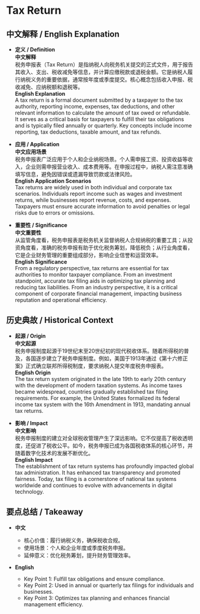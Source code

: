 # Tax Return

## 中文解释 / English Explanation

* **定义 / Definition**  
  **中文解释**  
  税务申报表（Tax Return）是指纳税人向税务机关提交的正式文件，用于报告其收入、支出、税收减免等信息，并计算应缴税款或退税金额。它是纳税人履行纳税义务的重要依据，通常按年度或季度提交。核心概念包括收入申报、税收减免、应纳税额和退税等。  
  **English Explanation**  
  A tax return is a formal document submitted by a taxpayer to the tax authority, reporting income, expenses, tax deductions, and other relevant information to calculate the amount of tax owed or refundable. It serves as a critical basis for taxpayers to fulfill their tax obligations and is typically filed annually or quarterly. Key concepts include income reporting, tax deductions, taxable amount, and tax refunds.

* **应用 / Application**  
  **中文应用场景**  
  税务申报表广泛应用于个人和企业纳税场景。个人需申报工资、投资收益等收入，企业则需申报营业收入、成本费用等。在申报过程中，纳税人需注意准确填写信息，避免因错误或遗漏导致罚款或法律风险。  
  **English Application Scenarios**  
  Tax returns are widely used in both individual and corporate tax scenarios. Individuals report income such as wages and investment returns, while businesses report revenue, costs, and expenses. Taxpayers must ensure accurate information to avoid penalties or legal risks due to errors or omissions.

* **重要性 / Significance**  
  **中文重要性**  
  从监管角度看，税务申报表是税务机关监督纳税人合规纳税的重要工具；从投资角度看，准确的税务申报有助于优化税务筹划，降低税负；从行业角度看，它是企业财务管理的重要组成部分，影响企业信誉和运营效率。  
  **English Significance**  
  From a regulatory perspective, tax returns are essential for tax authorities to monitor taxpayer compliance. From an investment standpoint, accurate tax filing aids in optimizing tax planning and reducing tax liabilities. From an industry perspective, it is a critical component of corporate financial management, impacting business reputation and operational efficiency.

## 历史典故 / Historical Context

* **起源 / Origin**  
  **中文起源**  
  税务申报制度起源于19世纪末至20世纪初的现代税收体系。随着所得税的普及，各国逐步建立了税务申报制度。例如，美国于1913年通过《第十六修正案》正式确立联邦所得税制度，要求纳税人提交年度税务申报表。  
  **English Origin**  
  The tax return system originated in the late 19th to early 20th century with the development of modern taxation systems. As income taxes became widespread, countries gradually established tax filing requirements. For example, the United States formalized its federal income tax system with the 16th Amendment in 1913, mandating annual tax returns.

* **影响 / Impact**  
  **中文影响**  
  税务申报制度的建立对全球税收管理产生了深远影响。它不仅提高了税收透明度，还促进了税收公平。如今，税务申报已成为各国税收体系的核心环节，并随着数字化技术的发展不断优化。  
  **English Impact**  
  The establishment of tax return systems has profoundly impacted global tax administration. It has enhanced tax transparency and promoted fairness. Today, tax filing is a cornerstone of national tax systems worldwide and continues to evolve with advancements in digital technology.

## 要点总结 / Takeaway

* **中文**  
  - 核心价值：履行纳税义务，确保税收合规。  
  - 使用场景：个人和企业年度或季度税务申报。  
  - 延伸意义：优化税务筹划，提升财务管理效率。  

* **English**  
  - Key Point 1: Fulfill tax obligations and ensure compliance.  
  - Key Point 2: Used in annual or quarterly tax filings for individuals and businesses.  
  - Key Point 3: Optimizes tax planning and enhances financial management efficiency.